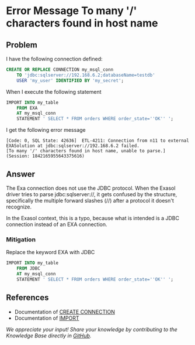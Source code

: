 # Error Message To many '/' characters found in host name

## Problem

I have the following connection defined:

```SQL
CREATE OR REPLACE CONNECTION my_msql_conn
    TO 'jdbc:sqlserver://192.168.6.2;databaseName=testdb'
    USER 'my_user' IDENTIFIED BY 'my_secret';
```

When  I execute the following statement

```SQL
IMPORT INTO my_table 
    FROM EXA 
    AT my_msql_conn
    STATEMENT ' SELECT * FROM orders WHERE order_state=''OK'' ';
```

I get the following error message

```text
[Code: 0, SQL State: 42636]  ETL-4211: Connection from n11 to external EXASolution at jdbc:sqlserver://192.168.6.2 failed.
[To many '/' characters found in host name, unable to parse.] (Session: 1842165955643375616)
```

## Answer

The Exa connection does not use the JDBC protocol. When the Exasol driver tries to parse jdbc:sqlserver://, it gets confused by the structure, specifically the multiple forward slashes (//) after a protocol it doesn't recognize.

In the Exasol context, this is a typo, because what is intended is a JDBC connection instead of an EXA connection.

### Mitigation

Replace the keyword EXA with JDBC

```SQL
IMPORT INTO my_table 
    FROM JDBC 
    AT my_msql_conn
    STATEMENT ' SELECT * FROM orders WHERE order_state=''OK'' ';
```

## References

* Documentation of [CREATE CONNECTION](https://docs.exasol.com/db/latest/sql/create_connection.htm)
* Documentation of [IMPORT](https://docs.exasol.com/db/latest/sql/import.htm)

*We appreciate your input! Share your knowledge by contributing to the Knowledge Base directly in [GitHub](https://github.com/exasol/public-knowledgebase).*
